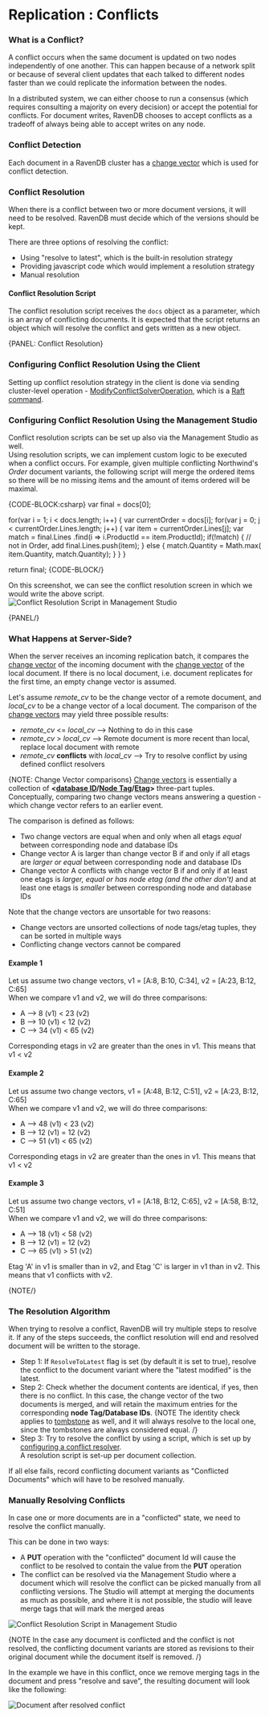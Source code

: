 ﻿# Replication : Conflicts

### What is a Conflict?

A conflict occurs when the same document is updated on two nodes independently of one another. 
This can happen because of a network split or because of several client updates that each talked to different 
nodes faster than we could replicate the information between the nodes.

In a distributed system, we can either choose to run a consensus (which requires consulting a majority on every decision)
or accept the potential for conflicts. 
For document writes, RavenDB chooses to accept conflicts as a tradeoff of always being able to accept writes on any node.

### Conflict Detection
Each document in a RavenDB cluster has a [change vector](../../server/clustering/change-vector) which is used for conflict detection.

### Conflict Resolution
When there is a conflict between two or more document versions, it will need to be resolved. RavenDB must decide which of the versions should be kept.
  
There are three options of resolving the conflict:

  * Using "resolve to latest", which is the built-in resolution strategy
  * Providing javascript code which would implement a resolution strategy
  * Manual resolution

#### Conflict Resolution Script
The conflict resolution script receives the `docs` object as a parameter, which is an array of conflicting documents. 
It is expected that the script returns an object which will resolve the conflict and gets written as a new object.

{PANEL: Conflict Resolution}

### Configuring Conflict Resolution Using the Client  
Setting up conflict resolution strategy in the client is done via sending cluster-level operation - [ModifyConflictSolverOperation](../../client-api/operations/server-wide/modify-conflict-solver), which is a [Raft command](../../glossary/raft-command).
  
### Configuring Conflict Resolution Using the Management Studio
Conflict resolution scripts can be set up also via the Management Studio as well.   
Using resolution scripts, we can implement custom logic to be executed when a conflict occurs.
For example, given multiple conflicting Northwind's _Order_ document variants, the following script will merge the ordered items so there will be no missing items and the amount of items ordered will be maximal.

{CODE-BLOCK:csharp}
var final = docs[0];

for(var i = 1; i < docs.length; i++)
{
	var currentOrder = docs[i];
	for(var j = 0; j < currentOrder.Lines.length; j++)
	{
		var item = currentOrder.Lines[j];
		var match = final.Lines
			             .find(i => i.ProductId == item.ProductId);
		if(!match)
		{
			// not in Order, add
			final.Lines.push(item);
		}
		else
		{
			match.Quantity = Math.max(
				item.Quantity,
				match.Quantity);
		}
	}
}

return final;
{CODE-BLOCK/}

On this screenshot, we can see the conflict resolution screen in which we would write the above script.
![Conflict Resolution Script in Management Studio](images/conflict-resolution-script-in-studio.jpg)  

{PANEL/}  
  
### What Happens at Server-Side?
When the server receives an incoming replication batch, it compares the [change vector](../../server/clustering/change-vector) 
of the incoming document with the [change vector](../../server/clustering/change-vector) of the local document. 
If there is no local document, i.e. document replicates for the first time, an empty change vector is assumed.
  
Let's assume _remote_cv_ to be the change vector of a remote document, and _local_cv_ to be a change vector of a local document.
The comparison of the [change vectors](../../server/clustering/change-vector) may yield three possible results:  
  
* _remote_cv_ <= _local_cv_ --> Nothing to do in this case
* _remote_cv_ > _local_cv_ -->  Remote document is more recent than local, replace local document with remote
* _remote_cv_ **conflicts** with _local_cv_ --> Try to resolve conflict by using defined conflict resolvers
  
{NOTE: Change Vector comparisons}
[Change vectors](../../server/clustering/change-vector) is essentially a collection of **<[database ID](../../glossary/database-id)/[Node Tag](../../glossary/node-tag)/[Etag](../../glossary/etag)>** three-part tuples.
Conceptually, comparing two change vectors means answering a question - which change vector refers to an earlier event.  

The comparison is defined as follows:  
  
* Two change vectors are equal when and only when all etags _equal_ between corresponding node and database IDs
* Change vector A is larger than change vector B if and only if all etags are _larger or equal_ between corresponding node and database IDs
* Change vector A conflicts with change vector B if and only if at least one etags is _larger, equal or has node etag (and the other don't)_ and at least one etags is _smaller_ between corresponding node and database IDs
  
Note that the change vectors are unsortable for two reasons:

* Change vectors are unsorted collections of node tags/etag tuples, they can be sorted in multiple ways
* Conflicting change vectors cannot be compared
  
#### Example 1
Let us assume two change vectors, v1 = [A:8, B:10, C:34], v2 = [A:23, B:12, C:65]  
When we compare v1 and v2, we will do three comparisons:

* A --> 8 (v1) < 23 (v2)
* B --> 10 (v1) < 12 (v2)
* C --> 34 (v1) < 65 (v2)
  
Corresponding etags in v2 are greater than the ones in v1. This means that v1 < v2

#### Example 2
Let us assume two change vectors, v1 = [A:48, B:12, C:51], v2 = [A:23, B:12, C:65]  
When we compare v1 and v2, we will do three comparisons:

* A --> 48 (v1) < 23 (v2)
* B --> 12 (v1) = 12 (v2)
* C --> 51 (v1) < 65 (v2)
  
Corresponding etags in v2 are greater than the ones in v1. This means that v1 < v2


#### Example 3
Let us assume two change vectors, v1 = [A:18, B:12, C:65], v2 = [A:58, B:12, C:51]  
When we compare v1 and v2, we will do three comparisons:

* A --> 18 (v1) < 58 (v2)
* B --> 12 (v1) = 12 (v2)
* C --> 65 (v1) > 51 (v2)
  
Etag 'A' in v1 is smaller than in v2, and Etag 'C' is larger in v1 than in v2. This means that v1 conflicts with v2.  

{NOTE/}

### The Resolution Algorithm
When trying to resolve a conflict, RavenDB will try multiple steps to resolve it. If any of the steps succeeds, the conflict resolution will end and resolved document will be written to the storage.
  
* Step 1: If `ResolveToLatest` flag is set (by default it is set to true), resolve the conflict to the document variant where the "latest modified" is the latest.
* Step 2: Check whether the document contents are identical, if yes, then there is no conflict. In this case, the change vector of the two documents is merged, and will retain the maximum entries for the corresponding **node Tag/Database IDs**.
{NOTE The identity check applies to [tombstone](../../glossary/tombstone) as well, and it will always resolve to the local one, since the tombstones are always considered equal. /}
* Step 3: Try to resolve the conflict by using a script, which is set up by [configuring a conflict resolver](#conflict-resolution).  
A resolution script is set-up per document collection.
  
If all else fails, record conflicting document variants as "Conflicted Documents" which will have to be resolved manually. 

### Manually Resolving Conflicts
In case one or more documents are in a "conflicted" state, we need to resolve the conflict manually.  
  
This can be done in two ways:

* A **PUT** operation with the "conflicted" document Id will cause the conflict to be resolved to contain the value from the **PUT** operation
* The conflict can be resolved via the Management Studio where a document which will resolve the conflict can be picked manually from all conflicting versions. The Studio will attempt at merging the documents as much as possible, and where it is not possible, the studio will leave merge tags that will mark the merged areas

  
![Conflict Resolution Script in Management Studio](images/resolve-conflicted-document-screen.jpg)  

{NOTE In the case any document is conflicted and the conflict is not resolved, the conflicting document variants are stored as revisions to their original document while the document itself is removed. /}
  
In the example we have in this conflict, once we remove merging tags in the document and press "resolve and save", the resulting document will look like the following:

![Document after resolved conflict](images/resolve-conflicted-document-screen2.jpg)  
